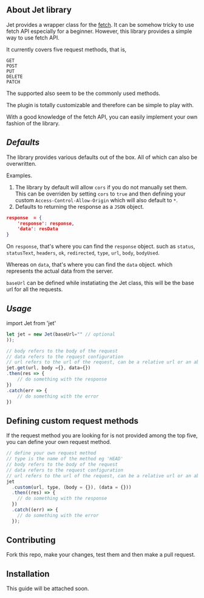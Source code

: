 ## About Jet library

Jet provides a wrapper class for the [fetch]("https://developer.mozilla.org/en-US/docs/Web/API/Fetch_API/Using_Fetch"). It can be somehow tricky to use fetch API especially for a beginner. However, this library provides a simple way to use fetch API.

It currently covers five request methods, that is,

```
GET
POST
PUT
DELETE
PATCH
```

The supported also seem to be the commonly used methods.

The plugin is totally customizable and therefore can be simple to play with.

With a good knowledge of the fetch API, you can easily implement your own fashion of the library.

## _Defaults_

The library provides various defaults out of the box. All of which can also be overwritten.

Examples.

1. The library by default will allow `cors` if you do not manually set them.
   This can be overriden by setting `cors` to `true` and then defining your custom `Access-Control-Allow-Origin` which will also default to `*`.
2. Defaults to returning the response as a `JSON` object.

```JSON
response  = {
    'response': response,
    'data': resData
}
```

On `response`, that's where you can find the `response` object. such as `status`, `statusText`, `headers`, `ok`, `redirected`, `type`, `url`, `body`, `bodyUsed`.

Whereas on `data`, that's where you can find the `data` object. which represents the actual data from the server.

`baseUrl` can be defined while instatiating the Jet class, this will be the base url for all the requests.

## _Usage_

import Jet from 'jet'

```js
let jet = new Jet(baseUrl="" // optional
));

// body refers to the body of the request
// data refers to the request configuration
// url refers to the url of the request, can be a relative url or an absolute url (relative to the baseUrl)
jet.get(url, body ={}, data={})
.then(res => {
    // do something with the response
})
.catch(err => {
    // do something with the error
})
```

## Defining custom request methods

If the request method you are looking for is not provided among the top five, you can define your own request method.

```js
// define your own request method
// type is the name of the method eg 'HEAD'
// body refers to the body of the request
// data refers to the request configuration
// url refers to the url of the request, can be a relative url or an absolute url (relative to the baseUrl)
jet
  .custom(url, type, (body = {}), (data = {}))
  .then((res) => {
    // do something with the response
  })
  .catch((err) => {
    // do something with the error
  });
```

## Contributing

Fork this repo, make your changes, test them and then make a pull request.

## Installation

This guide will be attached soon.
